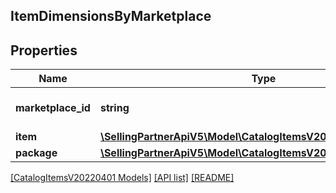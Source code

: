 ## ItemDimensionsByMarketplace

## Properties

Name | Type | Description | Notes
------------ | ------------- | ------------- | -------------
**marketplace_id** | **string** | Amazon marketplace identifier. |
**item** | [**\SellingPartnerApiV5\Model\CatalogItemsV20220401\Dimensions**](Dimensions.md) |  | [optional]
**package** | [**\SellingPartnerApiV5\Model\CatalogItemsV20220401\Dimensions**](Dimensions.md) |  | [optional]

[[CatalogItemsV20220401 Models]](../) [[API list]](../../Api) [[README]](../../../README.md)
